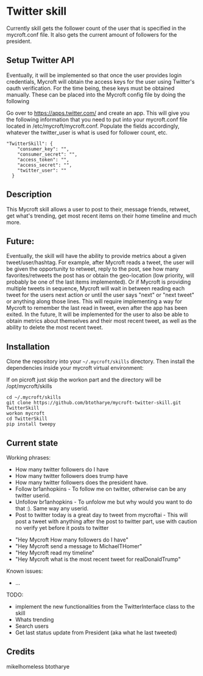 # Twitter skill

Currently skill gets the follower count of the user that is specified in the mycroft.conf file.  It also gets the current amount of followers for the president.

## Setup Twitter API
Eventually, it will be implemented so that once the user provides login credentials, Mycroft will obtain the access keys for the user using Twitter's oauth verification. For the time being, these keys must be obtained manually. These can be placed into the Mycroft config file by doing the following

Go over to https://apps.twitter.com/ and create an app.  This will give you the following information that you need to put into your mycroft.conf file located in /etc/mycroft/mycroft.conf.  Populate the fields accordingly, whatever the twitter_user is what is used for follower count, etc.

```
"TwitterSkill": {
    "consumer_key": "",
    "consumer_secret": "",
    "access_token": "",
    "access_secret": "",
    "twitter_user": ""
  }
```

## Description 
This Mycroft skill allows a user to post to their, message friends, retweet, get what's trending, get most recent items on their home timeline and much more.

## Future:
Eventually, the skill will have the ability to provide metrics about a given tweet/user/hashtag. For example, after Mycroft reads a tweet, the user will be given the opportunity to retweet, reply to the post, see how many favorites/retweets the post has or obtain the geo-location (low priority, will probably be one of the last items implemented). Or if Mycroft is providing multiple tweets in sequence, Mycroft will wait in between reading each tweet for the users next action or until the user says "next" or "next tweet" or anything along those lines. This will require implementing a way for Mycroft to remember the last read in tweet, even after the app has been exited. In the future, It will be implemented for the user to also be able to obtain metrics about themselves and their most recent tweet, as well as the ability to delete the most recent tweet.

## Installation

Clone the repository into your `~/.mycroft/skills` directory. Then install the
dependencies inside your mycroft virtual environment:

If on picroft just skip the workon part and the directory will be /opt/mycroft/skills

```
cd ~/.mycroft/skills
git clone https://github.com/btotharye/mycroft-twitter-skill.git TwitterSkill
workon mycroft
cd TwitterSkill
pip install tweepy
```

## Current state

Working phrases:
 - How many twitter followers do I have
 - How many twitter followers does trump have
 - How many twitter followers does the president have.
 - Follow br1anhopkins - To follow me on twitter, otherwise can be any twitter userid.
 - Unfollow br1anhopkins - To unfolow me but why would you want to do that :).  Same way any userid.
 - Post to twitter today is a great day to tweet from mycroftai - This will post a tweet with anything after the post to twitter part, use with caution no verify yet before it posts to twitter
* "Hey Mycroft How many followers do I have"
* "Hey Mycroft send a message to MichaelTHomer"
* "Hey Mycroft read my timeline"
* "Hey Mycroft what is the most recent tweet for realDonaldTrump"

Known issues:
 - ...

TODO:
 - implement the new functionalities from the TwitterInterface class to the skill
 - Whats trending
 - Search users
 - Get last status update from President (aka what he last tweeted)


## Credits 
mikelhomeless
btotharye
